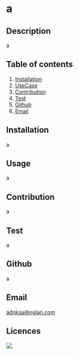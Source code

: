 # a

## Description
a

## Table of contents
1. [Installation](#Installation)
2. [UseCase](#UseCase)
3. [Contribution](#Contribution)
4. [Test](#Test)
5. [Github](#Github)
6. [Email](#Email)


## Installation
a

## Usage
a

## Contribution
a

## Test
a

## Github
a

## Email
adnksa@nglan.com


## Licences

  <img src="https://img.shields.io/badge/license-MIT-brightgreen"/>
   

